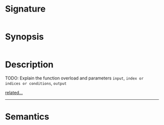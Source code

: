# Signature
```vikid-signature
```

# Synopsis
```vikid-synopsis
```

# Description
TODO: Explain the function overload and parameters `input`, `index or indices or conditions`, `output`

[related...](https://en.wikipedia.org/wiki/Array_data_structure)

----
# Semantics
